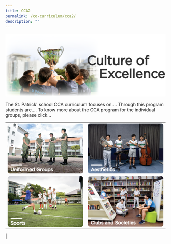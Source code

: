 ```yaml
---
title: CCA2
permalink: /co-curriculum/cca2/
description: ""
---
```

![](/images/culture%20of%20excellence.png)

The St. Patrick' school CCA curriculum focuses on....
Through this program students are....
To know more about the CCA program for the individual groups, please click...


|||
| ------ | ------ |
|![/co-curriculum/cca2/uniformed-groups/](/images/uniformed%20groups.png)| ![](/images/aesthetics.png)|
![](/images/sports.png)|![](/images/clubs%20and%20societies.png)
|